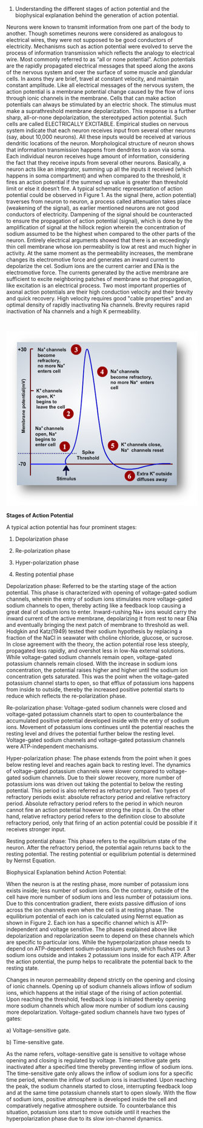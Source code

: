 1)   Understanding the different stages of action potential and the biophysical explanation behind the generation of action potential.

 

Neurons were known to transmit information from one part of the body to another. Though sometimes neurons were considered as analogous to electrical wires, they were not supposed to be good conductors of electricity. Mechanisms such as action potential were evolved to serve the process of information transmission which reflects the analogy to electrical wire. Most commonly referred to as “all or none potential”. Action potentials are the rapidly propagated electrical messages that speed along the axons of the nervous system and over the surface of some muscle and glandular cells. In axons they are brief, travel at constant velocity, and maintain constant amplitude. Like all electrical messages of the nervous system, the action potential is a membrane potential change caused by the flow of ions through ionic channels in the membrane. Cells that can make action potentials can always be stimulated by an electric shock. The stimulus must make a suprathreshold membrane depolarization. This response is a further sharp, all-or-none depolarization, the stereotyped action potential. Such cells are called ELECTRICALLY EXCITABLE. Empirical studies on nervous system indicate that each neuron receives input from several other neurons (say, about 10,000 neurons). All these inputs would be received at various dendritic locations of the neuron. Morphological structure of neuron shows that information transmission happens from dendrites to axon via soma. Each individual neuron receives huge amount of information, considering the fact that they receive inputs from several other neurons. Basically, a neuron acts like an integrator, summing up all the inputs it received (which happens in soma compartment) and when compared to the threshold, it fires an action potential if the summed up value is greater than threshold limit or else it doesn’t fire. A typical schematic representation of action potential could be observed in Figure 1. As the signal (here, action potential) traverses from neuron to neuron, a process called attenuation takes place (weakening of the signal), as earlier mentioned neurons are not good conductors of electricity. Dampening of the signal should be counteracted to ensure the propagation of action potential (signal), which is done by the amplification of signal at the hillock region wherein the concentration of sodium assumed to be the highest when compared to the other parts of the neuron. Entirely electrical arguments showed that there is an exceedingly thin cell membrane whose ion permeability is low at rest and much higher in activity. At the same moment as the permeability increases, the membrane changes its electromotive force and generates an inward current to depolarize the cel. Sodium ions are the current carrier and ENa is the electromotive force. The currents generated by the active membrane are sufficient to excite neighboring patches of membrane so that propagation, like excitation is an electrical process. Two most important properties of axonal action potentials are their high conduction velocity and their brevity and quick recovery. High velocity requires good "cable properties" and an optimal density of rapidly inactivating Na channels. Brevity requires rapid inactivation of Na channels and a high K permeability.


 
&nbsp;
<center><img src="images/ap1.png" title="" /></center> 

**Stages of Action Potential**

 

A typical action potential has four prominent stages:

 

1)    Depolarization phase

 

2)    Re-polarization phase

 

3)    Hyper-polarization phase

 

4)    Resting potential phase

 

Depolarization phase:  Referred to be the starting stage of the action potential. This phase is characterized with opening of voltage-gated sodium channels, wherein the entry of sodium ions stimulates more voltage-gated sodium channels to open, thereby acting like a feedback loop causing a great deal of sodium ions to enter. Inward-rushing Na+ ions would carry the inward current of the active membrane, depolarizing it from rest to near ENa and eventually bringing the next patch of membrane to threshold as well. Hodgkin and Katz(1949) tested their sodium hypothesis by replacing a fraction of the NaCl in seawater with choline chloride, glucose, or sucrose. In close agreement with the theory, the action potential rose less steeply, propagated less rapidly, and overshot less in low-Na external solutions. While voltage-gated sodium channels remain open, voltage-gated potassium channels remain closed. With the increase in sodium ions concentration, the potential raises higher and higher until the sodium ion concentration gets saturated. This was the point when the voltage-gated potassium channel starts to open, so that efflux of potassium ions happens from inside to outside, thereby the increased positive potential starts to reduce which reflects the re-polarization phase.

 

Re-polarization phase: Voltage-gated sodium channels were closed and voltage-gated potassium channels start to open to counterbalance the accumulated positive potential developed inside with the entry of sodium ions. Movement of potassium ions continues until the potential reaches the resting level and drives the potential further below the resting level. Voltage-gated sodium channels and voltage-gated potassium channels were ATP-independent mechanisms.

 

Hyper-polarization phase: The phase extends from the point when it goes below resting level and reaches again back to resting level. The dynamics of voltage-gated potassium channels were slower compared to voltage-gated sodium channels. Due to their slower recovery, more number of potassium ions was driven out taking the potential to below the resting potential. This period is also referred as refractory period. Two types of refractory periods exist: absolute refractory period and relative refractory period. Absolute refractory period refers to the period in which neuron cannot fire an action potential however strong the input is. On the other hand, relative refractory period refers to the definition close to absolute refractory period, only that firing of an action potential could be possible if it receives stronger input.

 

Resting potential phase: This phase refers to the equilibrium state of the neuron. After the refractory period, the potential again returns back to the resting potential. The resting potential or equilibrium potential is determined by Nernst Equation.

 
Biophysical Explanation behind Action Potential:

 

When the neuron is at the resting phase, more number of potassium ions exists inside; less number of sodium ions. On the contrary, outside of the cell have more number of sodium ions and less number of potassium ions. Due to this concentration gradient, there exists passive diffusion of ions across the ion channels even when the cell is at resting phase. The equilibrium potential of each ion is calculated using Nernst equation as shown in Figure 2. Each ion has a specific channel which is ATP-independent and voltage sensitive. The phases explained above like depolarization and repolarization seem to depend on these channels which are specific to particular ions. While the hyperpolarization phase needs to depend on ATP-dependent sodium-potassium pump, which flushes out 3 sodium ions outside and intakes 2 potassium ions inside for each ATP. After the action potential, the pump helps to recalibrate the potential back to the resting state.

 

Changes in neuron permeability depend strictly on the opening and closing of ionic channels. Opening up of sodium channels allows inflow of sodium ions, which happens at the initial stage of the rising of action potential. Upon reaching the threshold, feedback loop is initiated thereby opening more sodium channels which allow more number of sodium ions causing more depolarization. Voltage-gated sodium channels have two types of gates:

 

a)    Voltage-sensitive gate.

 


b)    Time-sensitive gate.

 

As the name refers, voltage-sensitive gate is sensitive to voltage whose opening and closing is regulated by voltage. Time-sensitive gate gets inactivated after a specified time thereby preventing inflow of sodium ions. The time-sensitive gate only allows the inflow of sodium ions for a specific time period, wherein the inflow of sodium ions is inactivated. Upon reaching the peak, the sodium channels started to close, interrupting feedback loop and at the same time potassium channels start to open slowly. With the flow of sodium ions, positive atmosphere is developed inside the cell and comparatively negative atmosphere outside. To counterbalance this situation, potassium ions start to move outside until it reaches the hyperpolarization phase due to its slow ion-channel dynamics.
